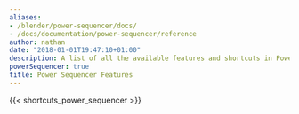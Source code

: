 ```yaml
---
aliases:
- /blender/power-sequencer/docs/
- /docs/documentation/power-sequencer/reference
author: nathan
date: "2018-01-01T19:47:10+01:00"
description: A list of all the available features and shortcuts in Power Sequencer
powerSequencer: true
title: Power Sequencer Features
---
```


{{< shortcuts_power_sequencer >}}
